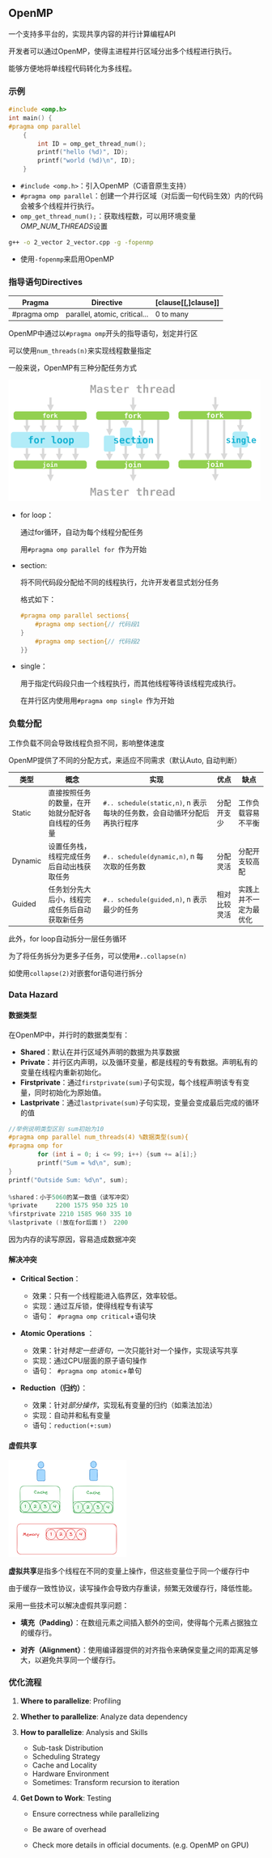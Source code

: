 ## OpenMP

一个支持多平台的，实现共享内容的并行计算编程API

开发者可以通过OpenMP，使得主进程并行区域分出多个线程进行执行。

能够方便地将单线程代码转化为多线程。

### 示例

```c
#include <omp.h>
int main() {
#pragma omp parallel
    {
        int ID = omp_get_thread_num();
        printf("hello (%d)", ID);
        printf("world (%d)\n", ID);
    }
```

- `#include <omp.h>`：引入OpenMP（C语音原生支持）
- `#pragma omp parallel`：创建一个并行区域（对后面一句代码生效）内的代码会被多个线程并行执行。
- `omp_get_thread_num();`：获取线程数，可以用环境变量*OMP_NUM_THREADS*设置

```bash
g++ -o 2_vector 2_vector.cpp -g -fopenmp
```

- 使用`-fopenmp`来启用OpenMP



### 指导语句Directives

| Pragma      | Directive                     | [clause[[,]clause]] |
| ----------- | ----------------------------- | ------------------- |
| #pragma omp | parallel, atomic, critical... | 0 to many           |

OpenMP中通过以`#pragma omp`开头的指导语句，划定并行区

可以使用`num_threads(n)`来实现线程数量指定

一般来说，OpenMP有三种分配任务方式

<img src="post_content/并行计算/Snipaste_2024-07-08_14-39-28.png" alt="Snipaste_2024-07-08_14-39-28" style="zoom:67%;" />

- for loop：

	通过for循环，自动为每个线程分配任务

	用`#pragma omp parallel for `作为开始

- section:

	将不同代码段分配给不同的线程执行，允许开发者显式划分任务

	格式如下：

	```c
	#pragma omp parallel sections{
	    #pragma omp section{// 代码段1
	}
	    #pragma omp section{// 代码段2
	}}
	```

- single：

	用于指定代码段只由一个线程执行，而其他线程等待该线程完成执行。

	在并行区内使用用`#pragma omp single `作为开始

	

### 负载分配

工作负载不同会导致线程负担不同，影响整体速度

OpenMP提供了不同的分配方式，来适应不同需求（默认Auto, 自动判断）

| 类型    | 概念                                               | 实现                                                         | 优点         | 缺点                   |
| ------- | -------------------------------------------------- | ------------------------------------------------------------ | ------------ | ---------------------- |
| Static  | 直接按照任务的数量，在开始就分配好各自线程的任务量 | `#.. schedule(static,n)`, n 表示每块的任务数，会自动循环分配后再执行程序 | 分配开支少   | 工作负载容易不平衡     |
| Dynamic | 设置任务栈，线程完成任务后自动出栈获取任务         | `#.. schedule(dynamic,n)`, n 每次取的任务数                  | 分配灵活     | 分配开支较高配         |
| Guided  | 任务划分先大后小，线程完成任务后自动获取新任务     | `#.. schedule(guided,n)`, n 表示最少的任务                   | 相对比较灵活 | 实践上并不一定为最优化 |

此外，for loop自动拆分一层任务循环

为了将任务拆分为更多子任务，可以使用`#..collapse(n)`

如使用`collapse(2)`对嵌套for语句进行拆分



### Data Hazard

#### 数据类型

在OpenMP中，并行时的数据类型有：

- **Shared**：默认在并行区域外声明的数据为共享数据
- **Private**：并行区内声明，以及循环变量，都是线程的专有数据。声明私有的变量在线程内重新初始化。
- **Firstprivate**：通过`firstprivate(sum)`子句实现，每个线程声明该专有变量，同时初始化为原始值。
- **Lastprivate**：通过`lastprivate(sum)`子句实现，变量会变成最后完成的循环的值

```c
//举例说明类型区别 sum初始为10
#pragma omp parallel num_threads(4) %数据类型(sum){
#pragma omp for
        for (int i = 0; i <= 99; i++) {sum += a[i];}
        printf("Sum = %d\n", sum);
}
printf("Outside Sum: %d\n", sum);

%shared：小于5060的某一数值（读写冲突）
%private     2200 1575 950 325 10
%firstprivate 2210 1585 960 335 10
%lastprivate (!放在for后面！） 2200
```

因为内存的读写原因，容易造成数据冲突



#### 解决冲突

- **Critical Section**：
	- 效果：只有一个线程能进入临界区，效率较低。
	- 实现：通过互斥锁，使得线程专有读写
	- 语句：` #pragma omp critical`+语句块

- **Atomic Operations** ：
	- 效果：针对*特定一些语句*，一次只能针对一个操作，实现读写共享
	- 实现：通过CPU层面的原子语句操作
	- 语句：` #pragma omp atomic`+单句

- **Reduction（归约）**：
	- 效果：针对*部分操作*，实现私有变量的归约（如乘法加法）
	- 实现：自动并和私有变量
	- 语句：`reduction(+:sum)`

#### 虚假共享

<img src="post_content/并行计算/Snipaste_2024-07-08_23-02-40-17204510219501.png" alt="Snipaste_2024-07-08_23-02-40" style="zoom:50%;" />

**虚拟共享**是指多个线程在不同的变量上操作，但这些变量位于同一个缓存行中

由于缓存一致性协议，读写操作会导致内存重读，频繁无效缓存行，降低性能。

采用一些技术可以解决虚假共享问题：

- **填充（Padding）**：在数组元素之间插入额外的空间，使得每个元素占据独立的缓存行。

- **对齐（Alignment）**：使用编译器提供的对齐指令来确保变量之间的距离足够大，以避免共享同一个缓存行。

	

### 优化流程

1. **Where to parallelize**: Profiling

2. **Whether to parallelize**: Analyze data dependency

3. **How to parallelize**: Analysis and Skills

	- Sub-task Distribution
	- Scheduling Strategy
	- Cache and Locality
	- Hardware Environment
	- Sometimes: Transform recursion to iteration

4. **Get Down to Work**: Testing

	- Ensure correctness while parallelizing

	- Be aware of overhead 

	- Check more details in official documents. (e.g. OpenMP on GPU)

	